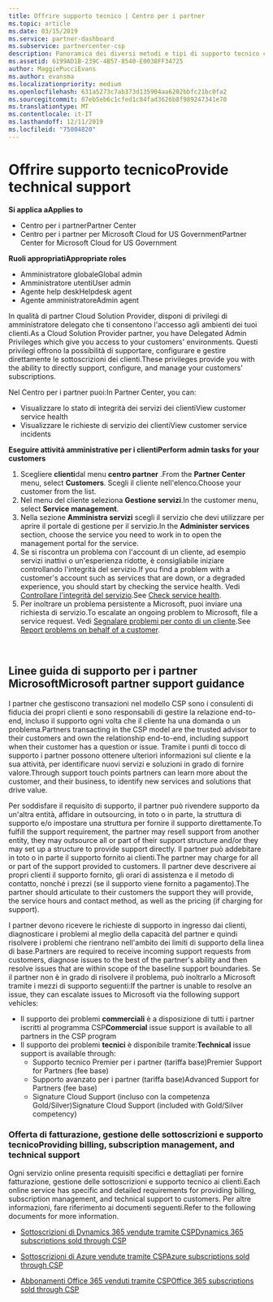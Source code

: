 ```yaml
---
title: Offrire supporto tecnico | Centro per i partner
ms.topic: article
ms.date: 03/15/2019
ms.service: partner-dashboard
ms.subservice: partnercenter-csp
description: Panoramica dei diversi metodi e tipi di supporto tecnico che è possibile offrire ai clienti.
ms.assetid: 6199AD1B-239C-4B57-8540-E0038FF34725
author: MaggiePucciEvans
ms.author: evansma
ms.localizationpriority: medium
ms.openlocfilehash: 631a5273c7ab373d135904aa6202bbfc21bc0fa2
ms.sourcegitcommit: 07eb5eb6c1cfed1c84fad3626b8f989247341e70
ms.translationtype: MT
ms.contentlocale: it-IT
ms.lasthandoff: 12/11/2019
ms.locfileid: "75004820"
---
```

# <a name="provide-technical-support"></a><span data-ttu-id="b4c77-103">Offrire supporto tecnico</span><span class="sxs-lookup"><span data-stu-id="b4c77-103">Provide technical support</span></span>

<span data-ttu-id="b4c77-104">**Si applica a**</span><span class="sxs-lookup"><span data-stu-id="b4c77-104">**Applies to**</span></span>

-  <span data-ttu-id="b4c77-105">Centro per i partner</span><span class="sxs-lookup"><span data-stu-id="b4c77-105">Partner Center</span></span>
-  <span data-ttu-id="b4c77-106">Centro per i partner per Microsoft Cloud for US Government</span><span class="sxs-lookup"><span data-stu-id="b4c77-106">Partner Center for Microsoft Cloud for US Government</span></span>

<span data-ttu-id="b4c77-107">**Ruoli appropriati**</span><span class="sxs-lookup"><span data-stu-id="b4c77-107">**Appropriate roles**</span></span>
-   <span data-ttu-id="b4c77-108">Amministratore globale</span><span class="sxs-lookup"><span data-stu-id="b4c77-108">Global admin</span></span>
-   <span data-ttu-id="b4c77-109">Amministratore utenti</span><span class="sxs-lookup"><span data-stu-id="b4c77-109">User admin</span></span>
-   <span data-ttu-id="b4c77-110">Agente help desk</span><span class="sxs-lookup"><span data-stu-id="b4c77-110">Helpdesk agent</span></span>
-   <span data-ttu-id="b4c77-111">Agente amministratore</span><span class="sxs-lookup"><span data-stu-id="b4c77-111">Admin agent</span></span>

<span data-ttu-id="b4c77-112">In qualità di partner Cloud Solution Provider, disponi di privilegi di amministratore delegato che ti consentono l'accesso agli ambienti dei tuoi clienti.</span><span class="sxs-lookup"><span data-stu-id="b4c77-112">As a Cloud Solution Provider partner, you have Delegated Admin Privileges which give you access to your customers' environments.</span></span> <span data-ttu-id="b4c77-113">Questi privilegi offrono la possibilità di supportare, configurare e gestire direttamente le sottoscrizioni dei clienti.</span><span class="sxs-lookup"><span data-stu-id="b4c77-113">These privileges provide you with the ability to directly support, configure, and manage your customers' subscriptions.</span></span>

<span data-ttu-id="b4c77-114">Nel Centro per i partner puoi:</span><span class="sxs-lookup"><span data-stu-id="b4c77-114">In Partner Center, you can:</span></span>

-   <span data-ttu-id="b4c77-115">Visualizzare lo stato di integrità dei servizi dei clienti</span><span class="sxs-lookup"><span data-stu-id="b4c77-115">View customer service health</span></span>
-   <span data-ttu-id="b4c77-116">Visualizzare le richieste di servizio dei clienti</span><span class="sxs-lookup"><span data-stu-id="b4c77-116">View customer service incidents</span></span>

<span data-ttu-id="b4c77-117">**Eseguire attività amministrative per i clienti**</span><span class="sxs-lookup"><span data-stu-id="b4c77-117">**Perform admin tasks for your customers**</span></span>

1.  <span data-ttu-id="b4c77-118">Scegliere **clienti**dal menu **centro partner** .</span><span class="sxs-lookup"><span data-stu-id="b4c77-118">From the **Partner Center** menu, select **Customers**.</span></span> <span data-ttu-id="b4c77-119">Scegli il cliente nell'elenco.</span><span class="sxs-lookup"><span data-stu-id="b4c77-119">Choose your customer from the list.</span></span>
2.  <span data-ttu-id="b4c77-120">Nel menu del cliente seleziona **Gestione servizi**.</span><span class="sxs-lookup"><span data-stu-id="b4c77-120">In the customer menu, select **Service management**.</span></span>
3.  <span data-ttu-id="b4c77-121">Nella sezione **Amministra servizi** scegli il servizio che devi utilizzare per aprire il portale di gestione per il servizio.</span><span class="sxs-lookup"><span data-stu-id="b4c77-121">In the **Administer services** section, choose the service you need to work in to open the management portal for the service.</span></span>
4.  <span data-ttu-id="b4c77-122">Se si riscontra un problema con l'account di un cliente, ad esempio servizi inattivi o un'esperienza ridotte, è consigliabile iniziare controllando l'integrità del servizio.</span><span class="sxs-lookup"><span data-stu-id="b4c77-122">If you find a problem with a customer's account such as services that are down, or a degraded experience, you should start by checking the service health.</span></span> <span data-ttu-id="b4c77-123">Vedi [Controllare l'integrità del servizio](check-service-health.md).</span><span class="sxs-lookup"><span data-stu-id="b4c77-123">See [Check service health](check-service-health.md).</span></span>
5.  <span data-ttu-id="b4c77-124">Per inoltrare un problema persistente a Microsoft, puoi inviare una richiesta di servizio.</span><span class="sxs-lookup"><span data-stu-id="b4c77-124">To escalate an ongoing problem to Microsoft, file a service request.</span></span> <span data-ttu-id="b4c77-125">Vedi [Segnalare problemi per conto di un cliente](report-problems-on-behalf-of-a-customer.md).</span><span class="sxs-lookup"><span data-stu-id="b4c77-125">See [Report problems on behalf of a customer](report-problems-on-behalf-of-a-customer.md).</span></span>

 
## <a name="microsoft-partner-support-guidance"></a><span data-ttu-id="b4c77-126">Linee guida di supporto per i partner Microsoft</span><span class="sxs-lookup"><span data-stu-id="b4c77-126">Microsoft partner support guidance</span></span>

<span data-ttu-id="b4c77-127">I partner che gestiscono transazioni nel modello CSP sono i consulenti di fiducia dei propri clienti e sono responsabili di gestire la relazione end-to-end, incluso il supporto ogni volta che il cliente ha una domanda o un problema.</span><span class="sxs-lookup"><span data-stu-id="b4c77-127">Partners transacting in the CSP model are the trusted advisor to their customers and own the relationship end-to-end, including support when their customer has a question or issue.</span></span> <span data-ttu-id="b4c77-128">Tramite i punti di tocco di supporto i partner possono ottenere ulteriori informazioni sul cliente e la sua attività, per identificare nuovi servizi e soluzioni in grado di fornire valore.</span><span class="sxs-lookup"><span data-stu-id="b4c77-128">Through support touch points partners can learn more about the customer, and their business, to identify new services and solutions that drive value.</span></span>

<span data-ttu-id="b4c77-129">Per soddisfare il requisito di supporto, il partner può rivendere supporto da un'altra entità, affidare in outsourcing, in toto o in parte, la struttura di supporto e/o impostare una struttura per fornire il supporto direttamente.</span><span class="sxs-lookup"><span data-stu-id="b4c77-129">To fulfill the support requirement, the partner may resell support from another entity, they may outsource all or part of their support structure and/or they may set up a structure to provide support directly.</span></span>  <span data-ttu-id="b4c77-130">Il partner può addebitare in toto o in parte il supporto fornito ai clienti.</span><span class="sxs-lookup"><span data-stu-id="b4c77-130">The partner may charge for all or part of the support provided to customers.</span></span> <span data-ttu-id="b4c77-131">Il partner deve descrivere ai propri clienti il supporto fornito, gli orari di assistenza e il metodo di contatto, nonché i prezzi (se il supporto viene fornito a pagamento).</span><span class="sxs-lookup"><span data-stu-id="b4c77-131">The partner should articulate to their customers the support they will provide, the service hours and contact method, as well as the pricing (if charging for support).</span></span> 

<span data-ttu-id="b4c77-132">I partner devono ricevere le richieste di supporto in ingresso dai clienti, diagnosticare i problemi al meglio della capacità del partner e quindi risolvere i problemi che rientrano nell'ambito dei limiti di supporto della linea di base.</span><span class="sxs-lookup"><span data-stu-id="b4c77-132">Partners are required to receive incoming support requests from customers, diagnose issues to the best of the partner's ability and then resolve issues that are within scope of the baseline support boundaries.</span></span> <span data-ttu-id="b4c77-133">Se il partner non è in grado di risolvere il problema, può inoltrarlo a Microsoft tramite i mezzi di supporto seguenti:</span><span class="sxs-lookup"><span data-stu-id="b4c77-133">If the partner is unable to resolve an issue, they can escalate issues to Microsoft via the following support vehicles:</span></span>

- <span data-ttu-id="b4c77-134">Il supporto dei problemi **commerciali** è a disposizione di tutti i partner iscritti al programma CSP</span><span class="sxs-lookup"><span data-stu-id="b4c77-134">**Commercial** issue support is available to all partners in the CSP program</span></span>
-   <span data-ttu-id="b4c77-135">Il supporto dei problemi **tecnici** è disponibile tramite:</span><span class="sxs-lookup"><span data-stu-id="b4c77-135">**Technical** issue support is available through:</span></span>
    -   <span data-ttu-id="b4c77-136">Supporto tecnico Premier per i partner (tariffa base)</span><span class="sxs-lookup"><span data-stu-id="b4c77-136">Premier Support for Partners (fee base)</span></span>
    -   <span data-ttu-id="b4c77-137">Supporto avanzato per i partner (tariffa base)</span><span class="sxs-lookup"><span data-stu-id="b4c77-137">Advanced Support for Partners (fee base)</span></span>
    -   <span data-ttu-id="b4c77-138">Signature Cloud Support (incluso con la competenza Gold/Silver)</span><span class="sxs-lookup"><span data-stu-id="b4c77-138">Signature Cloud Support (included with Gold/Silver competency)</span></span>

### <a name="providing-billing-subscription-management-and-technical-support"></a><span data-ttu-id="b4c77-139">Offerta di fatturazione, gestione delle sottoscrizioni e supporto tecnico</span><span class="sxs-lookup"><span data-stu-id="b4c77-139">Providing billing, subscription management, and technical support</span></span> 

<span data-ttu-id="b4c77-140">Ogni servizio online presenta requisiti specifici e dettagliati per fornire fatturazione, gestione delle sottoscrizioni e supporto tecnico ai clienti.</span><span class="sxs-lookup"><span data-stu-id="b4c77-140">Each online service has specific and detailed requirements for providing billing, subscription management, and technical support to customers.</span></span> <span data-ttu-id="b4c77-141">Per altre informazioni, fare riferimento ai documenti seguenti.</span><span class="sxs-lookup"><span data-stu-id="b4c77-141">Refer to the following documents for more information.</span></span>

-   [<span data-ttu-id="b4c77-142">Sottoscrizioni di Dynamics 365 vendute tramite CSP</span><span class="sxs-lookup"><span data-stu-id="b4c77-142">Dynamics 365 subscriptions sold through CSP</span></span>](https://www.microsoftpartnercommunity.com/t5/CSP/Microsoft-Partner-Support-Guidance/m-p/5262#M30)

-   [<span data-ttu-id="b4c77-143">Sottoscrizioni di Azure vendute tramite CSP</span><span class="sxs-lookup"><span data-stu-id="b4c77-143">Azure subscriptions sold through CSP</span></span>](https://www.microsoftpartnercommunity.com/t5/CSP/Microsoft-Partner-Support-Guidance/m-p/5263#M31)

-   [<span data-ttu-id="b4c77-144">Abbonamenti Office 365 venduti tramite CSP</span><span class="sxs-lookup"><span data-stu-id="b4c77-144">Office 365 subscriptions sold through CSP</span></span>](https://www.microsoftpartnercommunity.com/t5/CSP/Microsoft-Partner-Support-Guidance/m-p/5264#M32)
 



